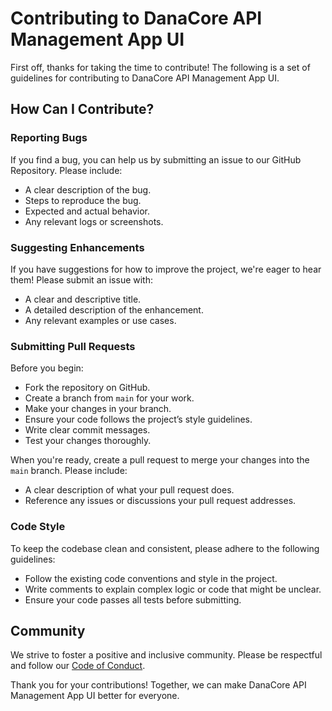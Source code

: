 # Contributing to DanaCore API Management App UI

First off, thanks for taking the time to contribute! The following is a set of guidelines for contributing to DanaCore API Management App UI.

## How Can I Contribute?

### Reporting Bugs

If you find a bug, you can help us by submitting an issue to our GitHub Repository. Please include:

- A clear description of the bug.
- Steps to reproduce the bug.
- Expected and actual behavior.
- Any relevant logs or screenshots.

### Suggesting Enhancements

If you have suggestions for how to improve the project, we're eager to hear them! Please submit an issue with:

- A clear and descriptive title.
- A detailed description of the enhancement.
- Any relevant examples or use cases.

### Submitting Pull Requests

Before you begin:

- Fork the repository on GitHub.
- Create a branch from `main` for your work.
- Make your changes in your branch.
- Ensure your code follows the project’s style guidelines.
- Write clear commit messages.
- Test your changes thoroughly.

When you're ready, create a pull request to merge your changes into the `main` branch. Please include:

- A clear description of what your pull request does.
- Reference any issues or discussions your pull request addresses.

### Code Style

To keep the codebase clean and consistent, please adhere to the following guidelines:

- Follow the existing code conventions and style in the project.
- Write comments to explain complex logic or code that might be unclear.
- Ensure your code passes all tests before submitting.

## Community

We strive to foster a positive and inclusive community. Please be respectful and follow our [Code of Conduct](https://github.com/navedrasul/danacore-api-management-ui/blob/main/CODE_OF_CONDUCT.md).

Thank you for your contributions! Together, we can make DanaCore API Management App UI better for everyone.
